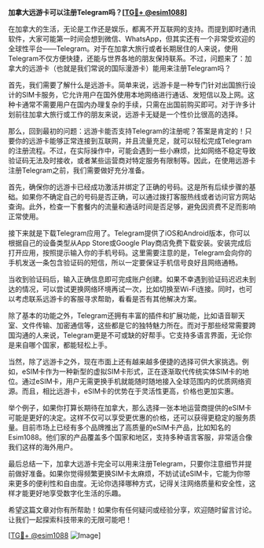 **加拿大远游卡可以注册Telegram吗？[[TG💪+ @esim1088](https://t.me/s/esim1088)]**

在加拿大的生活，无论是工作还是娱乐，都离不开互联网的支持。而提到即时通讯软件，大家可能第一时间会想到微信、WhatsApp，但其实还有一个非常受欢迎的全球性平台——Telegram。对于在加拿大旅行或者长期居住的人来说，使用Telegram不仅方便快捷，还能与世界各地的朋友保持联系。不过，问题来了：加拿大的远游卡（也就是我们常说的国际漫游卡）能用来注册Telegram吗？

首先，我们需要了解什么是远游卡。简单来说，远游卡是一种专门针对出国旅行设计的SIM卡服务，它允许用户在国外使用本地网络进行通话、发短信以及上网。这种卡通常不需要用户在国内办理复杂的手续，只需在出国前购买即可。对于许多计划前往加拿大旅行或工作的朋友来说，远游卡无疑是一个性价比很高的选择。

那么，回到最初的问题：远游卡能否支持Telegram的注册呢？答案是肯定的！只要你的远游卡能够正常连接到互联网，并且流量充足，就可以轻松完成Telegram的注册流程。不过，在实际操作中，可能会遇到一些小麻烦，比如网络不稳定导致验证码无法及时接收，或者某些运营商对特定服务有限制等。因此，在使用远游卡注册Telegram之前，我们需要做好充分准备。

首先，确保你的远游卡已经成功激活并绑定了正确的号码。这是所有后续步骤的基础。如果你不确定自己的号码是否正确，可以通过拨打客服热线或者访问官方网站查询。此外，检查一下套餐内的流量和通话时间是否足够，避免因资费不足而影响正常使用。

接下来就是下载Telegram应用了。Telegram提供了iOS和Android版本，你可以根据自己的设备类型从App Store或Google Play商店免费下载安装。安装完成后打开应用，按照提示输入你的手机号码。这里需要注意的是，Telegram会向你的手机发送一条包含验证码的短信，所以一定要保证手机信号良好且网络通畅。

当收到验证码后，输入正确信息即可完成账户创建。如果不幸遇到验证码迟迟未到达的情况，可以尝试更换网络环境再试一次，比如切换至Wi-Fi连接。同时，也可以考虑联系远游卡的客服寻求帮助，看看是否有其他解决方案。

除了基本的功能之外，Telegram还拥有丰富的插件和扩展功能，比如语音聊天室、文件传输、加密通信等，这些都是它的独特魅力所在。而对于那些经常需要跨国沟通的人来说，Telegram更是不可或缺的好帮手。它支持多语言界面，无论你是来自哪个国家，都能轻松上手。

当然，除了远游卡之外，现在市面上还有越来越多便捷的选择可供大家挑选。例如，eSIM卡作为一种新型的虚拟SIM卡形式，正在逐渐取代传统实体SIM卡的地位。通过eSIM卡，用户无需更换手机就能随时随地接入全球范围内的优质网络资源。而且，相比远游卡，eSIM卡的优势在于灵活性更高，价格也更加实惠。

举个例子，如果你打算长期待在加拿大，那么选择一张本地运营商提供的eSIM卡可能是更好的决定。这样不仅可以享受更优惠的价格，还可以获得更稳定的服务质量。目前市场上已经有多个品牌推出了高质量的eSIM卡产品，比如知名的Esim1088。他们家的产品覆盖多个国家和地区，支持多种语言客服，非常适合像我们这样的海外用户。

最后总结一下，加拿大远游卡完全可以用来注册Telegram，只要你注意细节并提前做好准备。如果你觉得频繁更换SIM卡太麻烦，不妨试试eSIM卡，它能为你带来更多的便利性和自由度。无论你选择哪种方式，记得关注网络质量和安全性，这样才能更好地享受数字化生活的乐趣。

希望这篇文章对你有所帮助！如果你有任何疑问或经验分享，欢迎随时留言讨论。让我们一起探索科技带来的无限可能吧！

[[TG💪+ @esim1088](https://t.me/s/esim1088) ![Image](https://i.postimg.cc/4NQfJmqS/Snipaste-2025-05-13-00-14-12.png)]